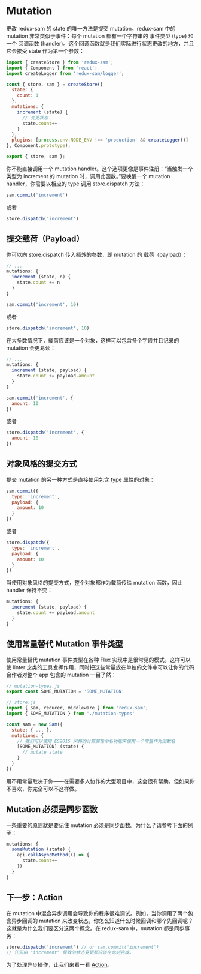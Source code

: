 # Mutation

更改 redux-sam 的 state 的唯一方法是提交 mutation。redux-sam 中的 mutation 非常类似于事件：每个 mutation 都有一个字符串的 事件类型 (type) 和 一个 回调函数 (handler)。这个回调函数就是我们实际进行状态更改的地方，并且它会接受 state 作为第一个参数：

```js
import { createStore } from 'redux-sam';
import { Component } from 'react';
import createLogger from 'redux-sam/logger';

const { store, sam } = createStore({
  state: {
    count: 1
  },
  mutations: {
    increment (state) {
      // 变更状态
      state.count++
    }
  },
  plugins: [process.env.NODE_ENV !== 'production' && createLogger()]
}, Component.prototype);

export { store, sam };

```

你不能直接调用一个 mutation handler。这个选项更像是事件注册：“当触发一个类型为 increment 的 mutation 时，调用此函数。”要唤醒一个 mutation handler，你需要以相应的 type 调用 store.dispatch 方法：

```js
sam.commit('increment')

```

或者

```js
store.dispatch('increment')

```

## 提交载荷（Payload）

你可以向 store.dispatch 传入额外的参数，即 mutation 的 载荷（payload）：

```js
// ...
mutations: {
  increment (state, n) {
    state.count += n
  }
}

```

```js
sam.commit('increment', 10)

```

或者

```js
store.dispatch('increment', 10)

```

在大多数情况下，载荷应该是一个对象，这样可以包含多个字段并且记录的 mutation 会更易读：

```js
// ...
mutations: {
  increment (state, payload) {
    state.count += payload.amount
  }
}

```

```js
sam.commit('increment', {
  amount: 10
})

```

或者

```js
store.dispatch('increment', {
  amount: 10
})

```

## 对象风格的提交方式

提交 mutation 的另一种方式是直接使用包含 type 属性的对象：

```js
sam.commit({
  type: 'increment',
  payload: {
    amount: 10
  }
})

```

或者

```js
store.dispatch({
  type: 'increment',
  payload: {
    amount: 10
  }
})

```

当使用对象风格的提交方式，整个对象都作为载荷传给 mutation 函数，因此 handler 保持不变：

```js
mutations: {
  increment (state, payload) {
    state.count += payload.amount
  }
}

```

## 使用常量替代 Mutation 事件类型

使用常量替代 mutation 事件类型在各种 Flux 实现中是很常见的模式。这样可以使 linter 之类的工具发挥作用，同时把这些常量放在单独的文件中可以让你的代码合作者对整个 app 包含的 mutation 一目了然：

```js
// mutation-types.js
export const SOME_MUTATION = 'SOME_MUTATION'

```

```js
// store.js
import { Sam, reducer, middleware } from 'redux-sam';
import { SOME_MUTATION } from './mutation-types'

const sam = new Sam({
  state: { ... },
  mutations: {
    // 我们可以使用 ES2015 风格的计算属性命名功能来使用一个常量作为函数名
    [SOME_MUTATION] (state) {
      // mutate state
    }
  }
})

```

用不用常量取决于你——在需要多人协作的大型项目中，这会很有帮助。但如果你不喜欢，你完全可以不这样做。

## Mutation 必须是同步函数

一条重要的原则就是要记住 mutation 必须是同步函数。为什么？请参考下面的例子：

```js
mutations: {
  someMutation (state) {
    api.callAsyncMethod(() => {
      state.count++
    })
  }
}

```

## 下一步：Action
在 mutation 中混合异步调用会导致你的程序很难调试。例如，当你调用了两个包含异步回调的 mutation 来改变状态，你怎么知道什么时候回调和哪个先回调呢？这就是为什么我们要区分这两个概念。在 redux-sam 中，mutation 都是同步事务：

```js
store.dispatch('increment') // or sam.commit('increment')
// 任何由 "increment" 导致的状态变更都应该在此刻完成。

```

为了处理异步操作，让我们来看一看 [Action](#actions)。
